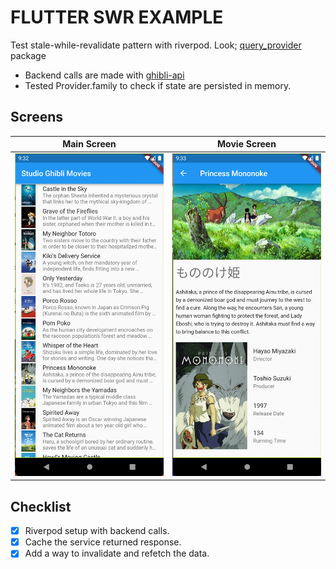 # FLUTTER SWR EXAMPLE

Test stale-while-revalidate pattern with riverpod. Look; [query_provider](/plugins/query_provider) package

- Backend calls are made with [ghibli-api](https://ghibliapi.herokuapp.com/)
- Tested Provider.family to check if state are persisted in memory.

## Screens

| Main Screen           | Movie Screen            |
| --------------------- | ----------------------- |
| ![main.png](main.png) | ![movie.png](movie.png) |

## Checklist

- [x] Riverpod setup with backend calls.
- [x] Cache the service returned response.
- [x] Add a way to invalidate and refetch the data.
